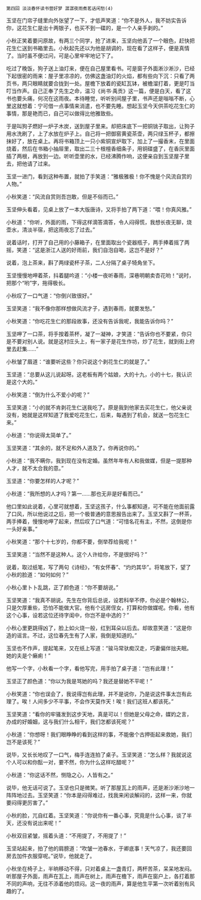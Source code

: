     第四回 淡淡春怀读书营好梦 潺潺夜雨煮茗话闲愁(4) 

   玉坚在门帘子缝里向外张望了一下，才低声笑道：“你不是外人，我不妨实告诉你，这花生仁是出十两银子，也买不到一碟的，是一个人亲手剥的。”

   小秋正笑着要问原故，有两三个同学，抢了进来，玉坚向他丢了一个眼色，赶快把花生仁送到书箱里去。小秋起先还以为他是胡调的，现在看了这样子，便是真情了。当时虽不便过问，可是心里牢牢地记下了。

   吃过了晚饭，狗子送上油灯来，便在自己屋里看书。可是窗子外面淅沙淅沙，已经下起很密的雨来：屋子里凉凉的，仿佛这盏油灯的火焰，都有些向下沉：只看了两页书，两只眼睛就要合拢到一处。屋檐下放着的瓷缸瓦钵，被檐溜打着，更是叮当叮当作声。自己正奉了先生之命，温习《尚书·禹贡》这一篇，便是白天，看了这书也要头痛，何况在这雨夜。本待睡觉，听听别间屋子里，书声还是嗡嗡不断，心里这就想着：宁可借一点事情来消遣，也不要先睡。想起玉坚今天供茶吃花生仁的事情，那是艳而已，自己可以做得比他雅致些。

   于是叫狗子燃好一炉子木炭，送到屋子里来。却把床底下一把铜铫子取出，让狗子用水洗刷了，上了水放在炉子上。自己将一把御窑黄瓷茶壶，两只绿玉杯子，都擦抹好了，放在桌上。再将书箱顶上一只小紫铜宣炉取下，加上了一撮香末，在里面烧着，然后在书箱小抽屉里，取出二三十根檀香细条子，用铜碟盛了，在香灰里面插了两根，再放到一边。听听壶里的水，已经沸腾作响，这便亲自到玉坚屋子里去，把他请了过来。

   玉坚一进门，看到这种布置，就拍了手笑道：“雅极雅极！你不愧是个风流自赏的人物。”

   小秋笑道：“风流自赏则吾岂敢，但是不俗而已。”

   玉坚伸头看着，见桌上放了一本大版唐诗，又将手拍了两下道：“喂！你真风雅。”

   小秋道：“你听，外面的雨，下得这样滴答滴答，令人闷得慌，我想长夜无聊，烧壶水，清淡半宿，把这雨夜忘了过去。”

   说着话时，打开了自己用的小藤箱子，在里面取出个瓷器瓶子，两手捧着摇了两摇，笑道：“这是浙江人送的好雨前，我们自泡自喝，这岂不是好？”

   说着，泡上茶来，斟了两绿瓷杯子茶，二人分隔了桌子犄角坐下。

   玉坚慢慢地呷着茶，抖着腿吟道：“小楼一夜听春雨，深巷明朝卖杏花哟！”说时，把那个“哟”字，拖得极长。

   小秋叹了一口气道：“你倒兴致很好。”

   玉坚笑道：“我不像你那样想做风流才子，遇到春雨，就要发愁。”

   小秋笑道：“你吃花生仁的那段故事，还没有告诉我呢，我能告诉你吗？”

   玉坚呷了一口茶，将手按着茶杯，凝了一凝神，才笑道：“告诉你也不要紧，你只是不要对别人说。就是这村庄头上，有一家子是花生作坊，炒了花生，就到街上府里去赶集……”

   小秋皱了眉道：“谁要听这些？你只说这个剥花生仁的就是了。”

   玉坚道：“总要从这儿说起呀。这老板有两个姑娘，大的十九，小的十七，我认识是这个大的。”

   小秋笑道：“倒为什么不爱小的呢？”

   玉坚笑道：“小的就不肯剥花生仁送我吃了。原是我到他家去买花生仁，他父亲说没有，她就是这样知道了我爱吃花生仁，后来，每遇到了机会，就送一包花生仁来。”

   小秋道：“你说得太简单了。”

   玉坚笑道：“其余的，就不足和外人道及了。你再说你的。”

   小秋道：“我不瞒你，我到现在没有定婚。虽然年年有人和我做媒，但是一提那种人才，就不太合我的意。”

   玉坚道：“你要怎样的人才呢？”

   小秋道：“我所想的人才吗？第一……那也无非是好看而已。”

   他口里如此说着，心里可就想着，玉坚这孩子，什么事都知道，可不能在他面前露了口风，所以他说过之后，把一个极普通的意思报告出来了。玉坚又斟了一杯茶，两手捧着，慢慢地呷了起来，然后叹了口气道：“可惜名花有主，不然，这倒是你一头好亲事。”

   小秋笑道：“那个十七岁的，你都不要，倒举荐给我呢！”

   玉坚笑道：“当然不是这种人。这个人许给你，不是很好吗？”

   说着，取过纸笔，写了两句《诗经》，“有女怀春”、“灼灼其华”。将笔放下，望了小秋的脸道：“如何如何？”

   小秋心里卜卜乱跳，正了颜色道：“你不要胡说。”

   玉坚笑道：“我真不胡说。先生在你背后总说，设若科举不停，你必是个翰林公，只是欠厚重些，恐怕不能做大官。他有个远房侄女，打算和你做媒呢。你看，他有这个心事，设若这位还待字闺中，你岂不是中选的？”

   小秋心里更跳得凶了，脸上如火烧一般，红到耳朵以后去。却故意笑道：“这是你造的谣言。不过，这位春先生有了人家，我倒是知道的。”

   玉坚也不作声，提起笔来，又在纸上写道：“骏马常驮痴汉走，巧妻偏伴拙夫眠。她的夫是个癞痢！”

   他写一个字，小秋看一个字，看他写完，用手拍了桌子道：“岂有此理！”

   玉坚正了颜色道：“你以为我是骂她的吗？我还是替她不平呢！”

   小秋笑道：“你也误会了，我说得岂有此理，并不是说你，乃是说这件事太岂有此理了。唉！人间多少不平事，不会作天莫作天！唉！我们这班人都该死。”

   玉坚笑道：“看你的牢骚发到这步天地，真是可以！但她是父母之命，媒妁之言，办成的好婚姻，这与我们什么相干，我们怎都该死呢？”

   小秋道：“你想呀！我们眼睁睁的看到这样的事，不能傲个古押衙起来救她，我们岂不是该死？”

   说毕，又长长地叹了一口气，梅手连连拍了桌子。玉坚笑道：“怎么样？我就说这个人可以和你酝一对，要不然，你为什么这样吃醋呢？”

   小秋道：“你这话不然，恻隐之心，人皆有之。”

   说毕，他无话可说了。玉坚也只是微笑。听了那屋瓦上的雨声，还是淅沙淅沙地一阵阵地过去。玉坚笑道：“你本是闷得难过，找我来闲谈解闷的，这样一来，你就要闷得更厉害了。”

   小秋的脸，兀自红着。玉坚笑道：“你说你有一番心事，究竟是什么心事，谈了半天，还没有说出来呢！”

   小秋双目紧皱，摇着头道：“不用提了，不用提了！”

   玉坚站起来，拍了他的肩膀道：“吹皱一池春水，于卿底事！天气凉了，我还要回房去加件衣服穿呢。”说毕，他就走了。

   小秋坐在椅子上，半晌移动不得，只对着桌上一盏青灯，两杯苦茶，呆呆地发闷。听那屋子外面，雨声在瓦上，雨声在树上，雨声在檐下，雨声在窗户上，各打着那不同的声响，无往不添着他的烦闷。这一夜的雨声，算是他生平第一次听着别有风趣的了。

